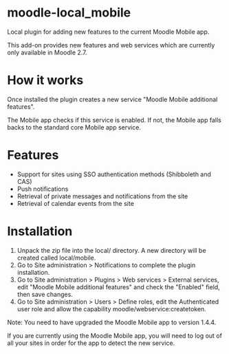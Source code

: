 moodle-local_mobile
===================

Local plugin for adding new features to the current Moodle Mobile app.

This add-on provides new features and web services which are currently only available in Moodle 2.7.

How it works
============

Once installed the plugin creates a new service "Moodle Mobile additional features".

The Mobile app checks if this service is enabled. If not, the Mobile app falls backs to the standard core Mobile app service.

Features
========

* Support for sites using SSO authentication methods (Shibboleth and CAS)
* Push notifications
* Retrieval of private messages and notifications from the site
* Retrieval of calendar events from the site

Installation
============

1. Unpack the zip file into the local/ directory. A new directory will be created called local/mobile.
2. Go to Site administration > Notifications to complete the plugin installation.
3. Go to Site administration > Plugins > Web services > External services, edit "Moodle Mobile additional features" and check the "Enabled" field, then save changes.
4. Go to Site administration > Users > Define roles, edit the Authenticated user role and allow the capability moodle/webservice:createtoken.

Note: You need to have upgraded the Moodle Mobile app to version 1.4.4.

If you are currently using the Moodle Mobile app, you will need to log out of all your sites in order for the app to detect the new service.